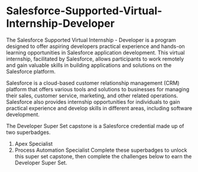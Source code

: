 # Salesforce-Supported-Virtual-Internship-Developer
The Salesforce Supported Virtual Internship - Developer is a program designed to offer aspiring developers practical experience and hands-on learning opportunities in Salesforce application development. This virtual internship, facilitated by Salesforce, allows participants to work remotely and gain valuable skills in building applications and solutions on the Salesforce platform.

Salesforce is a cloud-based customer relationship management (CRM) platform that offers various tools and solutions to businesses for managing their sales, customer service, marketing, and other related operations. Salesforce also provides internship opportunities for individuals to gain practical experience and develop skills in different areas, including software development.

The Developer Super Set capstone is a Salesforce credential made up of two superbadges.
1. Apex Specialist
2. Process Automation Specialist
   Complete these superbadges to unlock this super set capstone, then complete the challenges below to earn the Developer Super Set.
